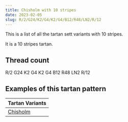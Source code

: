 ```yaml
---
title: Chisholm with 10 stripes
date: 2023-02-05
slug: R/2/G24/K2/G4/K2/G4/B12/R48/LN2/R/12
---
```

This is a list of all the tartan sett variants with 10 stripes.

It is a 10 stripes tartan.


## Thread count
R/2 G24 K2 G4 K2 G4 B12 R48 LN2 R/12

## Examples of this tartan pattern

| Tartan Variants |
|---------------|
| [Chisholm](/variants/r/2/g24/k2/g4/k2/g4/b12/r48/ln2/r/12-b304080-g008000-k000000-lne0e0e0-rc00000)||

